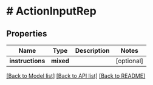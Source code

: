 # # ActionInputRep

## Properties

Name | Type | Description | Notes
------------ | ------------- | ------------- | -------------
**instructions** | **mixed** |  | [optional]

[[Back to Model list]](../../README.md#models) [[Back to API list]](../../README.md#endpoints) [[Back to README]](../../README.md)
